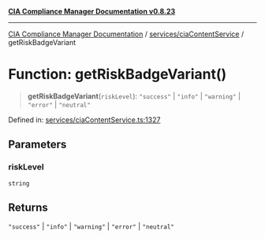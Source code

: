 [**CIA Compliance Manager Documentation v0.8.23**](../../../README.md)

***

[CIA Compliance Manager Documentation](../../../modules.md) / [services/ciaContentService](../README.md) / getRiskBadgeVariant

# Function: getRiskBadgeVariant()

> **getRiskBadgeVariant**(`riskLevel`): `"success"` \| `"info"` \| `"warning"` \| `"error"` \| `"neutral"`

Defined in: [services/ciaContentService.ts:1327](https://github.com/Hack23/cia-compliance-manager/blob/55488ba3ac0003e4435eb3634b6ab6e9b8b05a9b/src/services/ciaContentService.ts#L1327)

## Parameters

### riskLevel

`string`

## Returns

`"success"` \| `"info"` \| `"warning"` \| `"error"` \| `"neutral"`
